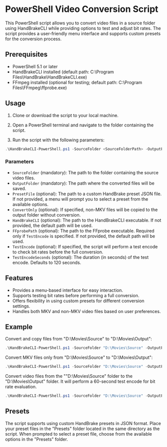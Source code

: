 # PowerShell Video Conversion Script

This PowerShell script allows you to convert video files in a source folder using HandBrakeCLI while providing options to test and adjust bit rates. The script provides a user-friendly menu interface and supports custom presets for the conversion process.

## Prerequisites

- PowerShell 5.1 or later
- HandBrakeCLI installed (default path: C:\Program Files\HandBrake\HandBrakeCLI.exe)
- FFmpeg installed (optional for testing; default path: C:\Program Files\FFmpeg\ffprobe.exe)

## Usage

1. Clone or download the script to your local machine.

2. Open a PowerShell terminal and navigate to the folder containing the script.

3. Run the script with the following parameters:

```powershell
.\HandBrakeCLI-PowerShell.ps1 -SourceFolder <SourceFolderPath> -OutputFolder <OutputFolderPath> [-PresetFile <PresetFilePath>] [-ConvertOnly] [-HandBrakeCLI <HandBrakeCLIPath>] [-FFprobePath <FFprobePath>] [-TestEncode] [-TestEncodeSeconds <TestDuration>]
```

### Parameters

- `SourceFolder` (mandatory): The path to the folder containing the source video files.
- `OutputFolder` (mandatory): The path where the converted files will be saved.
- `PresetFile` (optional): The path to a custom HandBrake preset JSON file. If not provided, a menu will prompt you to select a preset from the available options.
- `ConvertOnly` (optional): If specified, non-MKV files will be copied to the output folder without conversion.
- `HandBrakeCLI` (optional): The path to the HandBrakeCLI executable. If not provided, the default path will be used.
- `FFprobePath` (optional): The path to the FFprobe executable. Required only if `TestEncode` is specified. If not provided, the default path will be used.
- `TestEncode` (optional): If specified, the script will perform a test encode to check bit rates before the full conversion.
- `TestEncodeSeconds` (optional): The duration (in seconds) of the test encode. Defaults to 120 seconds.
  
## Features

- Provides a menu-based interface for easy interaction.
- Supports testing bit rates before performing a full conversion.  
- Offers flexibility in using custom presets for different conversion settings.
- Handles both MKV and non-MKV video files based on user preferences.

## Example

Convert and copy files from "D:\Movies\Source" to "D:\Movies\Output":

```powershell
.\HandBrakeCLI-PowerShell.ps1 -SourceFolder "D:\Movies\Source" -OutputFolder "D:\Movies\Output"
```

Convert MKV files only from "D:\Movies\Source" to "D:\Movies\Output":

```powershell
.\HandBrakeCLI-PowerShell.ps1 -SourceFolder "D:\Movies\Source" -OutputFolder "D:\Movies\Output" -ConvertOnly
```

Convert video files from the ""D:\Movies\Source" folder to the "D:\Movies\Output" folder. It will perform a 60-second test encode for bit rate evaluation.

```powershell
.\HandBrakeCLI-PowerShell.ps1 -SourceFolder "D:\Movies\Source" -OutputFolder "D:\Movies\Output" -TestEncode -TestEncodeSeconds 60
```

## Presets

The script supports using custom HandBrake presets in JSON format. Place your preset files in the "Presets" folder located in the same directory as the script. When prompted to select a preset file, choose from the available options in the "Presets" folder.
